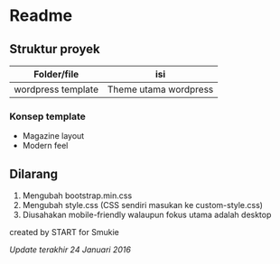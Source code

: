 # Readme

## Struktur proyek
|Folder/file|isi|
|----|---|
|wordpress template|Theme utama wordpress|

### Konsep template

+ Magazine layout
+ Modern feel

## Dilarang
1. Mengubah bootstrap.min.css
2. Mengubah style.css (CSS sendiri masukan ke custom-style.css)
3. Diusahakan mobile-friendly walaupun fokus utama adalah desktop

created by START for Smukie

*Update terakhir 24 Januari 2016*
